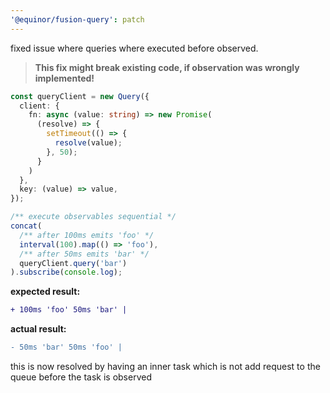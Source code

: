 ```yaml
---
'@equinor/fusion-query': patch
---
```


fixed issue where queries where executed before observed.

> __This fix might break existing code, if observation was wrongly implemented!__

```ts
const queryClient = new Query({
  client: {
    fn: async (value: string) => new Promise(
      (resolve) => {
        setTimeout(() => {
          resolve(value);
        }, 50);
      }
    )
  },
  key: (value) => value,
});

/** execute observables sequential */
concat(
  /** after 100ms emits 'foo' */
  interval(100).map(() => 'foo'),
  /** after 50ms emits 'bar' */
  queryClient.query('bar')
).subscribe(console.log);

```
__expected result:__
```diff
+ 100ms 'foo' 50ms 'bar' |
```
__actual result:__
```diff
- 50ms 'bar' 50ms 'foo' |
```

this is now resolved by having an inner task which is not add request to the queue before the task is observed
 